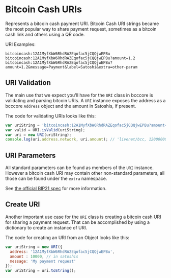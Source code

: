 # Bitcoin Cash URIs
Represents a bitcoin cash payment URI. Bitcoin Cash URI strings became the most popular way to share payment request, sometimes as a bitcoin cash link and others using a QR code.

URI Examples:

```
bitcoincash:12A1MyfXbW6RhdRAZEqofac5jCQQjwEPBu
bitcoincash:12A1MyfXbW6RhdRAZEqofac5jCQQjwEPBu?amount=1.2
bitcoincash:12A1MyfXbW6RhdRAZEqofac5jCQQjwEPBu?amount=1.2&message=Payment&label=Satoshi&extra=other-param
```

## URI Validation
The main use that we expect you'll have for the `URI` class in bcccore is validating and parsing bitcoin URIs. A `URI` instance exposes the address as a bcccore `Address` object and the amount in Satoshis, if present.

The code for validating URIs looks like this:

```javascript
var uriString = 'bitcoincash:12A1MyfXbW6RhdRAZEqofac5jCQQjwEPBu?amount=1.2';
var valid = URI.isValid(uriString);
var uri = new URI(uriString);
console.log(uri.address.network, uri.amount); // 'livenet/bcc, 120000000
```

## URI Parameters
All standard parameters can be found as members of the `URI` instance. However a bitcoin cash URI may contain other non-standard parameters, all those can be found under the `extra` namespace.

See [the official BIP21 spec](https://github.com/bitcoin/bips/blob/master/bip-0021.mediawiki) for more information.

## Create URI
Another important use case for the `URI` class is creating a bitcoin cash URI for sharing a payment request. That can be accomplished by using a dictionary to create an instance of URI.

The code for creating an URI from an Object looks like this:

```javascript
var uriString = new URI({
  address: '12A1MyfXbW6RhdRAZEqofac5jCQQjwEPBu',
  amount : 10000, // in satoshis
  message: 'My payment request'
});
var uriString = uri.toString();
```
